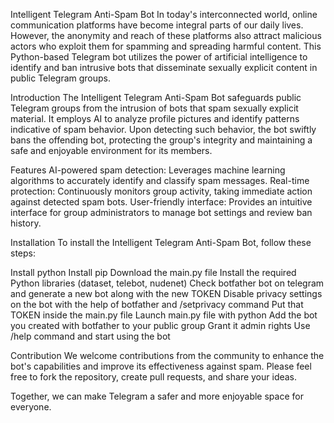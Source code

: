 Intelligent Telegram Anti-Spam Bot
In today's interconnected world, online communication platforms have become integral parts of our daily lives. However, the anonymity and reach of these platforms also attract malicious actors who exploit them for spamming and spreading harmful content. This Python-based Telegram bot utilizes the power of artificial intelligence to identify and ban intrusive bots that disseminate sexually explicit content in public Telegram groups.

Introduction
The Intelligent Telegram Anti-Spam Bot safeguards public Telegram groups from the intrusion of bots that spam sexually explicit material. It employs AI to analyze profile pictures and identify patterns indicative of spam behavior. Upon detecting such behavior, the bot swiftly bans the offending bot, protecting the group's integrity and maintaining a safe and enjoyable environment for its members.

Features
AI-powered spam detection: Leverages machine learning algorithms to accurately identify and classify spam messages.
Real-time protection: Continuously monitors group activity, taking immediate action against detected spam bots.
User-friendly interface: Provides an intuitive interface for group administrators to manage bot settings and review ban history.

Installation
To install the Intelligent Telegram Anti-Spam Bot, follow these steps:

Install python
Install pip
Download the main.py file
Install the required Python libraries (dataset, telebot, nudenet)
Check botfather bot on telegram and generate a new bot along with the new TOKEN
Disable privacy settings on the bot with the help of botfather and /setprivacy command
Put that TOKEN inside the main.py file
Launch main.py file with python
Add the bot you created with botfather to your public group
Grant it admin rights
Use /help command and start using the bot

Contribution
We welcome contributions from the community to enhance the bot's capabilities and improve its effectiveness against spam. Please feel free to fork the repository, create pull requests, and share your ideas.

Together, we can make Telegram a safer and more enjoyable space for everyone.
